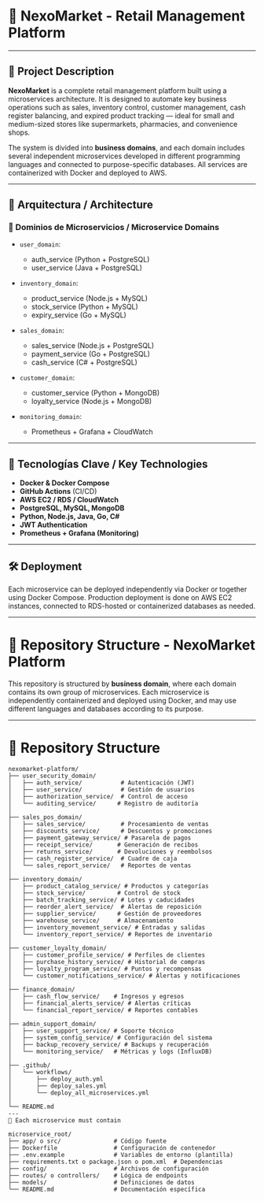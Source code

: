 # 🛒 NexoMarket - Retail Management Platform

---

## 📌 Project Description 

**NexoMarket** is a complete retail management platform built using a microservices architecture. It is designed to automate key business operations such as sales, inventory control, customer management, cash register balancing, and expired product tracking — ideal for small and medium-sized stores like supermarkets, pharmacies, and convenience shops.

The system is divided into **business domains**, and each domain includes several independent microservices developed in different programming languages and connected to purpose-specific databases. All services are containerized with Docker and deployed to AWS.

---

## 🧱 Arquitectura / Architecture

### 🧩 Dominios de Microservicios / Microservice Domains

- `user_domain`:
  - auth_service (Python + PostgreSQL)
  - user_service (Java + PostgreSQL)

- `inventory_domain`:
  - product_service (Node.js + MySQL)
  - stock_service (Python + MySQL)
  - expiry_service (Go + MySQL)

- `sales_domain`:
  - sales_service (Node.js + PostgreSQL)
  - payment_service (Go + PostgreSQL)
  - cash_service (C# + PostgreSQL)

- `customer_domain`:
  - customer_service (Python + MongoDB)
  - loyalty_service (Node.js + MongoDB)

- `monitoring_domain`:
  - Prometheus + Grafana + CloudWatch

---

## 🚀 Tecnologías Clave / Key Technologies

- **Docker & Docker Compose**
- **GitHub Actions** (CI/CD)
- **AWS EC2 / RDS / CloudWatch**
- **PostgreSQL, MySQL, MongoDB**
- **Python, Node.js, Java, Go, C#**
- **JWT Authentication**
- **Prometheus + Grafana (Monitoring)**

---

## 🛠️ Deployment


Each microservice can be deployed independently via Docker or together using Docker Compose. Production deployment is done on AWS EC2 instances, connected to RDS-hosted or containerized databases as needed.

---

# 📁 Repository Structure - NexoMarket Platform

This repository is structured by **business domain**, where each domain contains its own group of microservices. Each microservice is independently containerized and deployed using Docker, and may use different languages and databases according to its purpose.

---

# 📁 Repository Structure
```tree
nexomarket-platform/
├── user_security_domain/
│   ├── auth_service/           # Autenticación (JWT)
│   ├── user_service/           # Gestión de usuarios
│   ├── authorization_service/  # Control de acceso
│   └── auditing_service/      # Registro de auditoría
│
├── sales_pos_domain/
│   ├── sales_service/          # Procesamiento de ventas
│   ├── discounts_service/      # Descuentos y promociones
│   ├── payment_gateway_service/ # Pasarela de pagos
│   ├── receipt_service/       # Generación de recibos
│   ├── returns_service/       # Devoluciones y reembolsos
│   ├── cash_register_service/  # Cuadre de caja
│   └── sales_report_service/   # Reportes de ventas
│
├── inventory_domain/
│   ├── product_catalog_service/ # Productos y categorías
│   ├── stock_service/         # Control de stock
│   ├── batch_tracking_service/ # Lotes y caducidades
│   ├── reorder_alert_service/  # Alertas de reposición
│   ├── supplier_service/      # Gestión de proveedores
│   ├── warehouse_service/     # Almacenamiento
│   ├── inventory_movement_service/ # Entradas y salidas
│   └── inventory_report_service/ # Reportes de inventario
│
├── customer_loyalty_domain/
│   ├── customer_profile_service/ # Perfiles de clientes
│   ├── purchase_history_service/ # Historial de compras
│   ├── loyalty_program_service/ # Puntos y recompensas
│   └── customer_notifications_service/ # Alertas y notificaciones
│
├── finance_domain/
│   ├── cash_flow_service/    # Ingresos y egresos
│   ├── financial_alerts_service/ # Alertas críticas
│   └── financial_report_service/ # Reportes contables
│
├── admin_support_domain/
│   ├── user_support_service/ # Soporte técnico
│   ├── system_config_service/ # Configuración del sistema
│   ├── backup_recovery_service/ # Backups y recuperación
│   └── monitoring_service/   # Métricas y logs (InfluxDB)
│
├── .github/
│   └── workflows/
│       ├── deploy_auth.yml
│       ├── deploy_sales.yml
│       └── deploy_all_microservices.yml
│
└── README.md
---
📁 Each microservice must contain

microservice_root/
├── app/ o src/               # Código fuente
├── Dockerfile                # Configuración de contenedor
├── .env.example              # Variables de entorno (plantilla)
├── requirements.txt o package.json o pom.xml  # Dependencias
├── config/                   # Archivos de configuración
├── routes/ o controllers/    # Lógica de endpoints
├── models/                   # Definiciones de datos
└── README.md                 # Documentación específica
